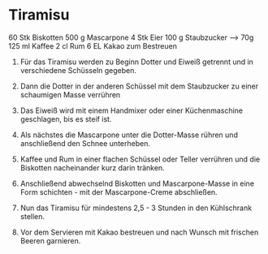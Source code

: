 # Tiramisu

 60 Stk   Biskotten
500 g     Mascarpone
  4 Stk   Eier
100 g     Staubzucker  --> 70g
125 ml    Kaffee
  2 cl    Rum
    6 EL  Kakao zum Bestreuen


1) Für das Tiramisu werden zu Beginn Dotter und Eiweiß getrennt und in verschiedene Schüsseln gegeben.

2) Dann die Dotter in der anderen Schüssel mit dem Staubzucker zu einer schaumigen Masse verrühren

3) Das Eiweiß wird mit einem Handmixer oder einer Küchenmaschine geschlagen, bis es steif ist.

4) Als nächstes die Mascarpone unter die Dotter-Masse rühren und anschließend den Schnee unterheben.

5) Kaffee und Rum in einer flachen Schüssel oder Teller verrühren und die Biskotten nacheinander kurz darin tränken.

6) Anschließend abwechselnd Biskotten und Mascarpone-Masse in eine Form schichten - mit der Mascarpone-Creme abschließen.

7) Nun das Tiramisu für mindestens 2,5 - 3 Stunden in den Kühlschrank stellen.

8) Vor dem Servieren mit Kakao bestreuen und nach Wunsch mit frischen Beeren garnieren.
